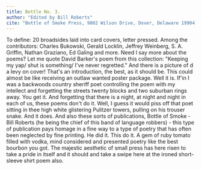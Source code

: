 ```yaml
---
title: Bottle No. 3. 
author: "Edited by Bill Roberts"
cite: "Bottle of Smoke Press, 9002 Wilson Drive, Dover, Delaware 19904 $25.00. Signed edition by all living authors. bospress.net"
---
```


To define: 20 broadsides laid into card covers, letter pressed. Among the contributors: Charles Bukowski, Gerald Locklin, Jeffrey Weinberg, S. A. Griffin, Nathan Graziano, Ed Galing and more. Need I say more about the poems? Let me quote David Barker's poem from this collection: "Keeping my yap/ shut is something/ I've never regretted." And there is a picture of d a levy on cover! That's an introduction, the best, as it should be. This could almost be like receiving an outlaw wanted poster package. Well it is. If'in I was a backwoods country sheriff poet controlling the poem with my intellect and forgetting the streets twenty blocks and two suburban rings away. You get it. And forgetting that there is a night, at night and night in each of us, these poems don't do it. Well, I guess it would piss off that poet sitting in thee high white glistering Pulitzer towers, pulling on his trouser snake. And it does. And also these sorts of publications, Bottle of Smoke - Bill Roberts (he being the chief of this band of language robbers) - this type of publication pays homage in a fine way to a type of poetry that has often been neglected by fine printing. He did it. This do it. A gem of ruby tomato filled with vodka, mind considered and presented poetry like the best bourbon you got. The majestic aesthetic of small press has here risen to take a pride in itself and it should and take a swipe here at the ironed short-sleeve shirt poem also.

